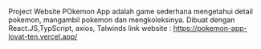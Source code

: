 Project Website POkemon App adalah game sederhana mengetahui detail pokemon, mangambil pokemon dan mengkoleksinya.
Dibuat dengan React.JS,TypScript, axios, Talwinds
link website : https://pokemon-app-lovat-ten.vercel.app/
